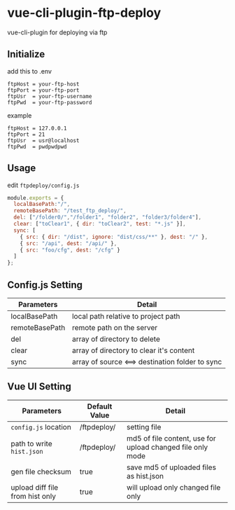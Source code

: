 # vue-cli-plugin-ftp-deploy
vue-cli-plugin for deploying via ftp

## Initialize

add this to .env
```env
ftpHost = your-ftp-host
ftpPort = your-ftp-port
ftpUsr  = your-ftp-username
ftpPwd  = your-ftp-password
```

example

```env
ftpHost = 127.0.0.1
ftpPort = 21
ftpUsr  = usr@localhost
ftpPwd  = pwdpwdpwd
```

## Usage
edit `ftpdeploy/config.js`

```js
module.exports = {
  localBasePath:"/",
  remoteBasePath: "/test_ftp_deploy/",
  del: ["/folder0/","/folder1", "folder2", "folder3/folder4"],
  clear: ["toClear1", { dir: "toClear2", test: "*.js" }],
  sync: [
    { src: { dir: "/dist", ignore: "dist/css/**" }, dest: "/" },
    { src: "/api", dest: "/api/" },
    { src: "foo/cfg", dest: "/cfg" }
  ]
};
```


## Config.js Setting

| Parameters | Detail |
| ------ | ------ |
| localBasePath | local path relative to project path |
| remoteBasePath | remote path on the server |
| del | array of directory to delete  |
| clear | array of directory to clear it's content
| sync | array of source <==> destination folder to sync  |


## Vue UI Setting

| Parameters | Default Value | Detail |
| ------ | ------ | ------ |
| `config.js` location | /ftpdeploy/ | setting file |
path to write `hist.json`  | /ftpdeploy/ | md5 of file content, use for upload changed file only mode |
| gen file checksum | true | save md5 of uploaded files as hist.json|
| upload diff file from hist only | true | will upload only changed file only|